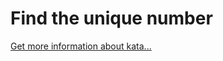 Find the unique number
=
[Get more information about kata...](https://www.codewars.com//kata/585d7d5adb20cf33cb000235)